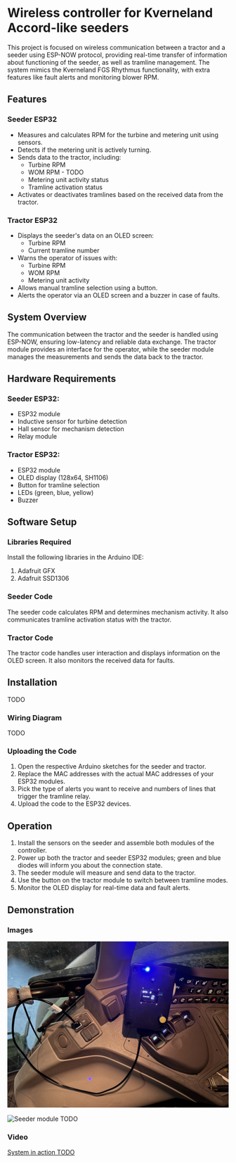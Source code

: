 # Wireless controller for Kverneland Accord-like seeders

This project is focused on wireless communication between a tractor and a seeder using ESP-NOW protocol, providing real-time transfer of information about functioning of the seeder, as well as tramline management.
The system mimics the Kverneland FGS Rhythmus functionality, with extra features like fault alerts and monitoring blower RPM.

## Features

### Seeder ESP32
- Measures and calculates RPM for the turbine and metering unit using sensors.
- Detects if the metering unit is actively turning.
- Sends data to the tractor, including:
  - Turbine RPM
  - WOM RPM - TODO
  - Metering unit activity status
  - Tramline activation status
- Activates or deactivates tramlines based on the received data from the tractor.

### Tractor ESP32
- Displays the seeder's data on an OLED screen:
  - Turbine RPM
  - Current tramline number
- Warns the operator of issues with:
  - Turbine RPM
  - WOM RPM
  - Metering unit activity
- Allows manual tramline selection using a button.
- Alerts the operator via an OLED screen and a buzzer in case of faults.

## System Overview

The communication between the tractor and the seeder is handled using ESP-NOW, ensuring low-latency and reliable data exchange. The tractor module provides an interface for the operator, while the seeder module manages the measurements and sends the data back to the tractor.

## Hardware Requirements

### Seeder ESP32:
- ESP32 module
- Inductive sensor for turbine detection
- Hall sensor for mechanism detection
- Relay module

### Tractor ESP32:
- ESP32 module
- OLED display (128x64, SH1106)
- Button for tramline selection
- LEDs (green, blue, yellow)
- Buzzer

## Software Setup

### Libraries Required
Install the following libraries in the Arduino IDE:
1. Adafruit GFX
2. Adafruit SSD1306

### Seeder Code
The seeder code calculates RPM and determines mechanism activity. It also communicates tramline activation status with the tractor.

### Tractor Code
The tractor code handles user interaction and displays information on the OLED screen. It also monitors the received data for faults.

## Installation
TODO

### Wiring Diagram
TODO

### Uploading the Code
1. Open the respective Arduino sketches for the seeder and tractor.
2. Replace the MAC addresses with the actual MAC addresses of your ESP32 modules.
3. Pick the type of alerts you want to receive and numbers of lines that trigger the tramline relay.
4. Upload the code to the ESP32 devices.

## Operation
1. Install the sensors on the seeder and assemble both modules of the controller.
1. Power up both the tractor and seeder ESP32 modules; green and blue diodes will inform you about the connection state.
2. The seeder module will measure and send data to the tractor.
3. Use the button on the tractor module to switch between tramline modes.
4. Monitor the OLED display for real-time data and fault alerts.

## Demonstration

### Images
![Tractor module](images/tractor_module_on.JPEG)

![Seeder module TODO]()


### Video
[System in action TODO]()